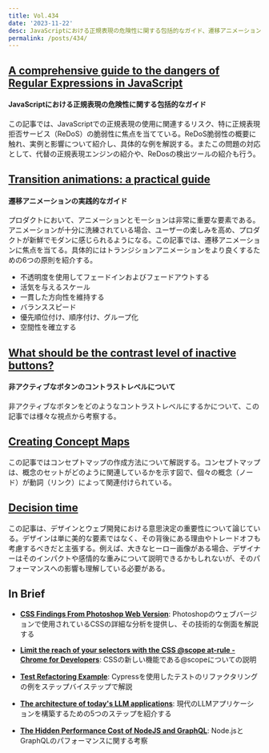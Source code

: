 ```yaml
---
title: Vol.434
date: '2023-11-22'
desc: JavaScriptにおける正規表現の危険性に関する包括的なガイド、遷移アニメーションの実践的なガイド、非アクティブなボタンのコントラストレベルについて、ほか計10リンク
permalink: /posts/434/
---
```



## [A comprehensive guide to the dangers of Regular Expressions in JavaScript](https://www.sonarsource.com/blog/vulnerable-regular-expressions-javascript/)
#### JavaScriptにおける正規表現の危険性に関する包括的なガイド

この記事では、JavaScriptでの正規表現の使用に関連するリスク、特に正規表現拒否サービス（ReDoS）の脆弱性に焦点を当てている。ReDoS脆弱性の概要に触れ、実例と影響について紹介し、具体的な例を解説する。またこの問題の対応として、代替の正規表現エンジンの紹介や、ReDosの検出ツールの紹介も行う。


## [Transition animations: a practical guide](https://uxdesign.cc/transition-animations-a-practical-guide-5dba4d42f659)
#### 遷移アニメーションの実践的なガイド

プロダクトにおいて、アニメーションとモーションは非常に重要な要素である。アニメーションが十分に洗練されている場合、ユーザーの楽しみを高め、プロダクトが新鮮でモダンに感じられるようになる。この記事では、遷移アニメーションに焦点を当てる。具体的にはトランジションアニメーションをより良くするための6つの原則を紹介する。

- 不透明度を使用してフェードインおよびフェードアウトする
- 活気を与えるスケール
- 一貫した方向性を維持する
- バランススピード
- 優先順位付け、順序付け、グループ化
- 空間性を確立する



## [What should be the contrast level of inactive buttons?](https://uxdesign.cc/what-should-be-the-contrast-level-of-inactive-buttons-e618424c1f57)
#### 非アクティブなボタンのコントラストレベルについて

非アクティブなボタンをどのようなコントラストレベルにするかについて、この記事では様々な視点から考察する。



## [Creating Concept Maps](https://www.dubberly.com/concept-maps/creating-concept-maps.html)

この記事ではコンセプトマップの作成方法について解説する。コンセプトマップは、概念のセットがどのように関連しているかを示す図で、個々の概念（ノード）が動詞（リンク）によって関連付けられている。


## [Decision time](https://adactio.com/journal/20564)

この記事は、デザインとウェブ開発における意思決定の重要性について論じている。デザインは単に美的な要素ではなく、その背後にある理由やトレードオフも考慮するべきだと主張する。例えば、大きなヒーロー画像がある場合、デザイナーはそのインパクトや感情的な重みについて説明できるかもしれないが、そのパフォーマンスへの影響も理解している必要がある。


## In Brief

- **[CSS Findings From Photoshop Web Version](https://ishadeed.com/article/photoshop-web-css/)**: Photoshopのウェブバージョンで使用されているCSSの詳細な分析を提供し、その技術的な側面を解説する

- **[Limit the reach of your selectors with the CSS @scope at-rule - Chrome for Developers](https://developer.chrome.com/articles/at-scope/)**: CSSの新しい機能である@scopeについての説明

- **[Test Refactoring Example](https://glebbahmutov.com/blog/test-refactoring/index.html)**: Cypressを使用したテストのリファクタリングの例をステップバイステップで解説

- **[The architecture of today's LLM applications](https://github.blog/2023-10-30-the-architecture-of-todays-llm-applications/)**: 現代のLLMアプリケーションを構築するための5つのステップを紹介する

- **[The Hidden Performance Cost of NodeJS and GraphQL](htthttps://www.softwareatscale.dev/p/the-hidden-performance-cost-of-nodejsps://www.softwareatscale.dev/p/the-hidden-performance-cost-of-nodejs)**: Node.jsとGraphQLのパフォーマンスに関する考察
